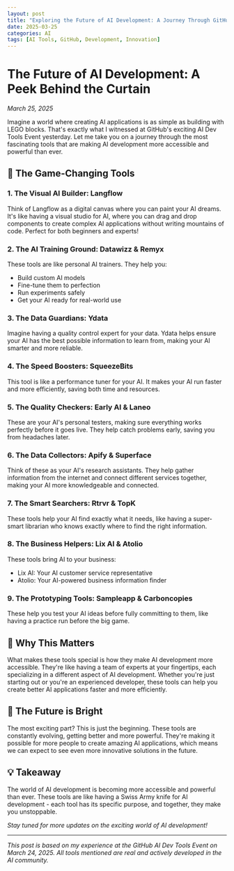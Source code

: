 ```yaml
---
layout: post
title: "Exploring the Future of AI Development: A Journey Through GitHub's Latest Tools"
date: 2025-03-25
categories: AI
tags: [AI Tools, GitHub, Development, Innovation]
---
```


# The Future of AI Development: A Peek Behind the Curtain

*March 25, 2025*

Imagine a world where creating AI applications is as simple as building with LEGO blocks. That's exactly what I witnessed at GitHub's exciting AI Dev Tools Event yesterday. Let me take you on a journey through the most fascinating tools that are making AI development more accessible and powerful than ever.

## 🎯 The Game-Changing Tools

### 1. The Visual AI Builder: Langflow
Think of Langflow as a digital canvas where you can paint your AI dreams. It's like having a visual studio for AI, where you can drag and drop components to create complex AI applications without writing mountains of code. Perfect for both beginners and experts!

### 2. The AI Training Ground: Datawizz & Remyx
These tools are like personal AI trainers. They help you:
- Build custom AI models
- Fine-tune them to perfection
- Run experiments safely
- Get your AI ready for real-world use

### 3. The Data Guardians: Ydata
Imagine having a quality control expert for your data. Ydata helps ensure your AI has the best possible information to learn from, making your AI smarter and more reliable.

### 4. The Speed Boosters: SqueezeBits
This tool is like a performance tuner for your AI. It makes your AI run faster and more efficiently, saving both time and resources.

### 5. The Quality Checkers: Early AI & Laneo
These are your AI's personal testers, making sure everything works perfectly before it goes live. They help catch problems early, saving you from headaches later.

### 6. The Data Collectors: Apify & Superface
Think of these as your AI's research assistants. They help gather information from the internet and connect different services together, making your AI more knowledgeable and connected.

### 7. The Smart Searchers: Rtrvr & TopK
These tools help your AI find exactly what it needs, like having a super-smart librarian who knows exactly where to find the right information.

### 8. The Business Helpers: Lix AI & Atolio
These tools bring AI to your business:
- Lix AI: Your AI customer service representative
- Atolio: Your AI-powered business information finder

### 9. The Prototyping Tools: Sampleapp & Carboncopies
These help you test your AI ideas before fully committing to them, like having a practice run before the big game.

## 🌟 Why This Matters

What makes these tools special is how they make AI development more accessible. They're like having a team of experts at your fingertips, each specializing in a different aspect of AI development. Whether you're just starting out or you're an experienced developer, these tools can help you create better AI applications faster and more efficiently.

## 🚀 The Future is Bright

The most exciting part? This is just the beginning. These tools are constantly evolving, getting better and more powerful. They're making it possible for more people to create amazing AI applications, which means we can expect to see even more innovative solutions in the future.

## 💡 Takeaway

The world of AI development is becoming more accessible and powerful than ever. These tools are like having a Swiss Army knife for AI development - each tool has its specific purpose, and together, they make you unstoppable.

*Stay tuned for more updates on the exciting world of AI development!*

---
*This post is based on my experience at the GitHub AI Dev Tools Event on March 24, 2025. All tools mentioned are real and actively developed in the AI community.*
